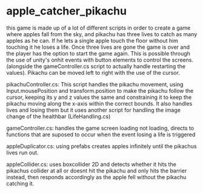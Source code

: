 # apple_catcher_pikachu

this game is made up of a lot of different scripts in order to create a game where apples fall from the sky, and pikachu has three lives to catch as many apples as he can. If he lets a single apple touch the floor without him touching it he loses a life. Once three lives are gone the game is over and the player has the option to start the game again. This is possible through the use of unity's onhit events with button elements to control the screens. (alongside the gameController.cs script to actually handle restarting the values). Pikachu can be moved left to right with the use of the cursor.

pikachuController.cs:
This script handles the pikachu movement, using Input.mousePosition and transform.position to make the pikachu follow the cursor, keeping its y and z values the same and constraining it to keep the pikachu moving along the x-axis within the correct bounds.
It also handles lives and losing them but it uses another script for handling the image change of the healthbar
(LifeHandling.cs)

gameController.cs:
handles the game screen loading not loading, directs to functions that are suposed to occur when the event losing a life is triggered

appleDuplicator.cs:
using prefabs creates apples infinitely until the pikachus lives run out.

appleCollider.cs:
uses boxcollider 2D and detects whether it hits the pikachus collider at all or doesnt hit the pikachu and only hits the barrier instead, then responds accordingly as the apple fell without the pikachu catching it.


